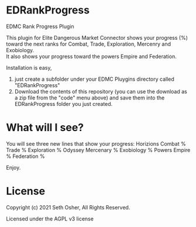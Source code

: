# EDRankProgress
EDMC Rank Progress Plugin

This plugin for Elite Dangerous Market Connector shows your progress (%) toward the next ranks for Combat, Trade, Exploration, Mercenry and Exobiology.  
It also shows your progress toward the powers Empire and Federation.

Installation is easy,
  1. just create a subfolder under your EDMC Pluygins directory called "EDRankProgress"
  2. Download the contents of this repository (you can use the download as a zip file from the "code" menu above) and save them into the EDRankProgress folder you just created.
 
# What will I see?
You will see three new lines that show your progress:
    Horizions Combat %   Trade %    Exploration %
    Odyssey   Mercenary %  Exobiology %
    Powers    Empire %     Federation %
    
Enjoy.

# License
Copyright (c) 2021 Seth Osher, All Rights Reserved.

Licensed under the AGPL v3 license
